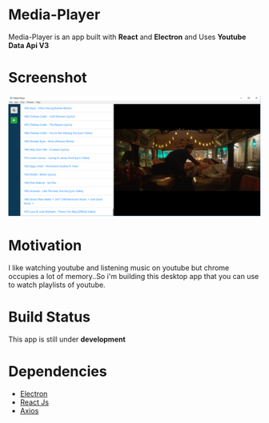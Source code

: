 # Media-Player
Media-Player is an app built with <b>React</b> and <b>Electron</b> and Uses <b>Youtube Data Api V3</b>


# Screenshot
<img src="https://raw.githubusercontent.com/Abhi10699/Media-Player/master/Screenshots/v2.png" />

# Motivation
I like watching youtube and listening music on youtube but chrome occupies a lot of memory..So i'm building this desktop app that you can use to watch playlists of youtube.

# Build Status
This app is still under <b>development</b>

# Dependencies
<ul>
  <li><a href="https://github.com/electron/electron">Electron</a></li>
  <li><a href="https://github.com/facebook/react">React Js</a></li>
  <li><a href="https://github.com/axios/axios">Axios</a></li>
</ul>
